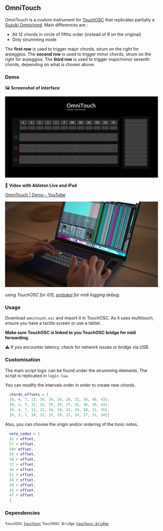 ## OmniTouch

OmniTouch is a custom instrument for [TouchOSC](https://hexler.net/touchosc) that replicates partially a [Suzuki Omnichord](https://en.wikipedia.org/wiki/Omnichord).
Main differences are :

- All 12 chords in circle of fifths order (instead of 9 on the original)
- Only strumming mode

The **first row** is used to trigger major chords, strum on the right for arpeggios.
The **second row** is used to trigger minor chords, strum on the right for arpeggios.
The **third row** is used to trigger major/minor seventh chords, depending on what is chosen above.

### Demo

🖼 **Screenshot of interface**

![capture.png](./demo/capture.png)

🎥 **Video with Ableton Live and iPad**

[OmniTouch | Demo - YouTube](https://youtu.be/4TTwVh1yVVE)

![thumb.png](./demo/thumb.png)

*using TouchOSC for iOS, [protokol](https://hexler.net/protokol) for midi logging debug.*

### Usage

Download `omnitouch.osc` and import it in TouchOSC. As it uses multitouch, ensure you have a tactile screen or use a tablet.

**Make sure TouchOSC is linked to you TouchOSC bridge for midi forwarding.**

⚠️ If you encounter latency, check for network issues or bridge via USB.

### Customisation

The main script logic can be found under the strumming elements. The script is replicated in `logic.lua`.

You can modify the intervals order in order to create new chords.

```lua
  chords_offsets = {
  {0, 4, 7, 12, 16, 19, 24, 28, 31, 36, 40, 43}, 
  {0, 3, 7, 12, 15, 19, 24, 27, 31, 36, 39, 43}, 
  {0, 4, 7, 11, 12, 16, 19, 23, 24, 28, 31, 35}, 
  {0, 3, 7, 10, 12, 15, 19, 22, 24, 27, 31, 34}}
```

Also, you can choose the origin and/or ordering of the tonic notes.

```lua
  note_codes = {
  52 + offset, 
  57 + offset,
  50+ offset,
  55 + offset,
  48 + offset,
  53 + offset,
  46 + offset,
  51 + offset,
  44 + offset,
  49 + offset,
  42 + offset,
  47 + offset
  }
```

### Dependencies

`TouchOSC` [`touchosc`](https://hexler.net/touchosc) 
`TouchOSC Bridge` [`touchosc-bridge`](https://hexler.net/touchosc/bridge-releases) 